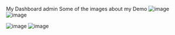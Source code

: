 My Dashboard admin 
Some of the images about my Demo 
![image](https://user-images.githubusercontent.com/76246466/131812064-3da26197-c2e8-439b-88c0-754fd7275094.png)
![image](https://user-images.githubusercontent.com/76246466/131812096-9824feaa-584b-43f1-b925-abe35cfeacf4.png)



![image](https://user-images.githubusercontent.com/76246466/131811779-6e43518a-fafa-493e-9f10-60fc16ad593a.png)
![image](https://user-images.githubusercontent.com/76246466/131811933-b444ff38-32d3-40e1-9ebb-effd340a1f93.png)

